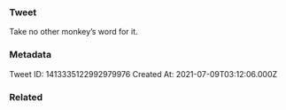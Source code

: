 ### Tweet
Take no other monkey’s word for it.

### Metadata
Tweet ID: 1413335122992979976
Created At: 2021-07-09T03:12:06.000Z

### Related

